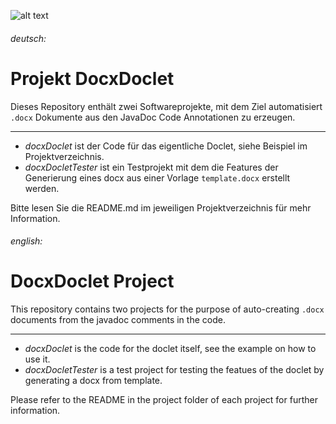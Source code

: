 ![alt text][logo]

[logo]: http://bit.ly/Sky40Email "(c)2019 by Sky4.0 GmbH, www.sky40.de"

###### deutsch:
# Projekt DocxDoclet

Dieses Repository enthält zwei Softwareprojekte, mit dem Ziel automatisiert `.docx` Dokumente aus den JavaDoc Code Annotationen zu erzeugen.

<hr/>

- *docxDoclet* ist der Code für das eigentliche Doclet, siehe Beispiel im Projektverzeichnis.
- *docxDocletTester* ist ein Testprojekt mit dem die Features der Generierung eines docx aus einer Vorlage `template.docx` erstellt werden.

Bitte lesen Sie die README.md im jeweiligen Projektverzeichnis für mehr Information.

###### english:
# DocxDoclet Project

This repository contains two projects for the purpose of auto-creating `.docx` documents from the javadoc comments in the code.

<hr/>

- *docxDoclet* is the code for the doclet itself, see the example on how to use it.
- *docxDocletTester* is a test project for testing the featues of the doclet by generating a docx from template.

Please refer to the README in the project folder of each project for further information.
